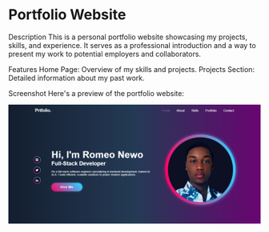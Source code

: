 # Portfolio Website

Description
This is a personal portfolio website showcasing my projects, skills, and experience. It serves as a professional introduction and a way to present my work to potential employers and collaborators.

Features
Home Page: Overview of my skills and projects.
Projects Section: Detailed information about my past work.


Screenshot
Here's a preview of the portfolio website:


![Screenshot](scrren_shot.png)
